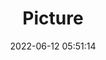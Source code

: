 ---
weight: 1
images:
- /images/edited/14.jpeg
title: Picture
date: 2022-06-12 05:51:14
tags: [luminarneo,work,ILCE7M3,70.0]
---